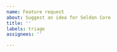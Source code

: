 ```yaml
---
name: Feature request
about: Suggest an idea for Seldon Core
title: ''
labels: triage
assignees: ''

---
```




